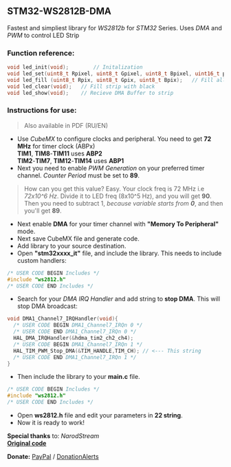 ## STM32-WS2812B-DMA
 Fastest and simpliest library for *WS2812b* for *STM32* Series. Uses *DMA* and *PWM* to control LED Strip
 
### Function reference:
```c
void led_init(void);		// Initalization
void led_set(uint8_t Rpixel, uint8_t Gpixel, uint8_t Bpixel, uint16_t posX);  // Draw pixel in X position by RGB
void led_fill (uint8_t Rpix, uint8_t Gpix, uint8_t Bpix);	// Fill all the strip with color
void led_clear(void);	// Fill strip with black
void led_show(void);	// Recieve DMA Buffer to strip
```

### Instructions for use: 
> Also available in PDF (RU/EN)
- Use *CubeMX* to configure clocks and peripheral. You need to get **72 MHz** for timer clock (ABPx)    
**TIM1**, **TIM8**-**TIM11** uses **ABP2**    
**TIM2**-**TIM7**, **TIM12**-**TIM14** uses **ABP1**
- Next you need to enable *PWM Generation* on your preferred timer channel. *Counter Period* must be set to **89**.
> How can you get this value? Easy. Your clock freq is 72 MHz i.e *72x10^6 Hz*. Divide it to LED freq (8x10^5 Hz), and you will get **90**. Then you need to subtract 1, *because variable starts from **0***, and then you'll get **89**.
- Next enable **DMA** for your timer channel with **"Memory To Peripheral"** mode.
- Next save CubeMX file and generate code.
- Add library to your source destination. 
- Open **"stm32xxxx_it"** file, and include the library. This needs to include custom handlers:    
```c
/* USER CODE BEGIN Includes */
#include "ws2812.h"
/* USER CODE END Includes */
```
- Search for your *DMA IRQ Handler* and add string to **stop DMA**. This will stop DMA broadcast: 
```c
void DMA1_Channel7_IRQHandler(void){
  /* USER CODE BEGIN DMA1_Channel7_IRQn 0 */
  /* USER CODE END DMA1_Channel7_IRQn 0 */
  HAL_DMA_IRQHandler(&hdma_tim2_ch2_ch4);
  /* USER CODE BEGIN DMA1_Channel7_IRQn 1 */
  HAL_TIM_PWM_Stop_DMA(&TIM_HANDLE,TIM_CH); // <--- This string
  /* USER CODE END DMA1_Channel7_IRQn 1 */
}
```
- Then include the library to your **main.c** file. 
```c
/* USER CODE BEGIN Includes */
#include "ws2812.h"
/* USER CODE END Includes */
```
- Open **ws2812.h** file and edit your parameters in **22 string**.
- Now it is ready to work!    
    
    
**Special thanks** to: *NarodStream*    
[**Original code**](https://narodstream.ru/stm-urok-119-ws2812b-lenta-na-umnyx-svetodiodax-rgb-chast-2/)    

**Donate:** [PayPal](https://paypal.me/yasnosos) / [DonationAlerts](https://www.donationalerts.com/r/yasnosos)

